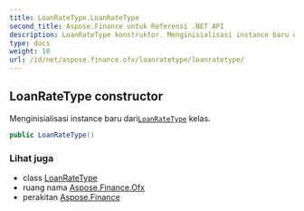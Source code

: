 ```yaml
---
title: LoanRateType.LoanRateType
second_title: Aspose.Finance untuk Referensi .NET API
description: LoanRateType konstruktor. Menginisialisasi instance baru dariLoanRateType kelas.
type: docs
weight: 10
url: /id/net/aspose.finance.ofx/loanratetype/loanratetype/
---
```

## LoanRateType constructor

Menginisialisasi instance baru dari[`LoanRateType`](../) kelas.

```csharp
public LoanRateType()
```

### Lihat juga

* class [LoanRateType](../)
* ruang nama [Aspose.Finance.Ofx](../../loanratetype/)
* perakitan [Aspose.Finance](../../../)


